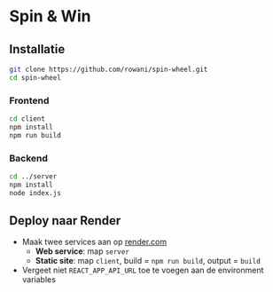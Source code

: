 # Spin & Win

## Installatie

```bash
git clone https://github.com/rowani/spin-wheel.git
cd spin-wheel
```

### Frontend
```bash
cd client
npm install
npm run build
```

### Backend
```bash
cd ../server
npm install
node index.js
```

## Deploy naar Render
- Maak twee services aan op [render.com](https://render.com)
  - **Web service**: map `server`
  - **Static site**: map `client`, build = `npm run build`, output = `build`
- Vergeet niet `REACT_APP_API_URL` toe te voegen aan de environment variables
